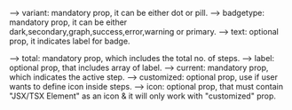 <Badge variant={dot|pill} badgetype={dark|secondary|graph|success|warning|error|primary} text="string" />

--> variant: mandatory prop, it can be either dot or pill.
--> badgetype: mandatory prop, it can be either dark,secondary,graph,success,error,warning or primary.
--> text: optional prop, it indicates label for badge.

<ProgressStep
total={number}
current={number} 
label={string[]}
customized={boolean} 
icon={JSX/TSX-Element} 
/>

--> total: mandatory prop, which includes the total no. of steps.
--> label: optional prop, that includes array of label.
--> current: mandatory prop, which indicates the active step.
--> customized: optional prop, use if user wants to define icon inside steps.
--> icon: optional prop, that must contain "JSX/TSX Element" as an icon & it will only work with "customized" prop.
